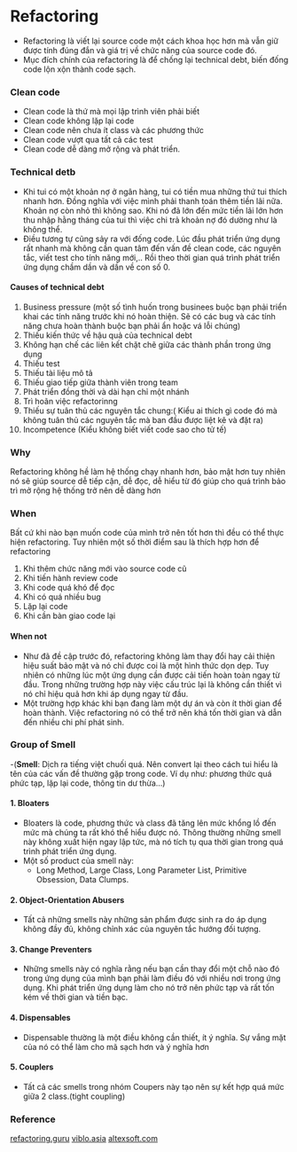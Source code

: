 # Refactoring
- Refactoring là viết lại source code một cách khoa học hơn mà vẫn giữ được tính đúng đắn và giá trị về chức năng của source code đó.
- Mục đích chính của refactoring là để chống lại technical debt, biến đống code lộn xộn thành code sạch.
### Clean code
- Clean code là thứ mà mọi lập trình viên phải biết
- Clean code không lặp lại code
- Clean code nên chưa ít class và các phương thức
- Clean code vượt qua tất cả các test
- Clean code dễ dàng mở rộng và phát triển.
### Technical detb
- Khi tui có một khoản nợ ở ngân hàng, tui có tiền mua những thứ tui thích nhanh hơn. Đồng nghĩa với việc mình phải thanh toán thêm tiền lãi nữa. Khoản nợ còn nhỏ thì không sao. Khi nó đã lớn đến mức tiền lãi lớn hơn thu nhập hằng tháng của tui thì việc chi trả khoản nợ đó dường như là không thể. 
- Điều tương tự cũng sảy ra với đống code. Lúc đầu phát triển ứng dụng rất nhanh mà không cần quan tâm đến vấn đề clean code, các nguyên tắc, viết test cho tính năng mới,.. Rồi theo thời gian quá trình phát triển ứng dụng chầm dần và dần về con số 0.
#### Causes of technical debt
1. Business pressure (một số tình huốn trong businees buộc bạn phải triển khai các tính năng trước khi nó hoàn thiện. Sẽ có các bug và các tính năng chưa hoàn thành buộc bạn phải ẩn hoặc vá lỗi chúng)
2. Thiếu kiến thức về hậu quả của technical debt
3. Không hạn chế các liên kết chặt chẽ giữa các thành phần trong ứng dụng
4. Thiếu test
5. Thiếu tài liệu mô tả 
6. Thiếu giao tiếp giữa thành viên trong team
7. Phát triển đồng thời và dài hạn chỉ một nhánh
8. Trì hoãn việc refactorinng
9. Thiếu sự tuân thủ các nguyên tắc chung:( Kiểu ai thích gì code đó mà không tuân thủ các nguyên tắc mà ban đầu được liệt kê và đặt ra)
10. Incompetence (Kiểu không biết viết code sao cho tử tế)
### Why
  Refactoring không hề làm hệ thống chạy nhanh hơn, bảo mật hơn tuy nhiên nó sẽ giúp source dễ tiếp cận, dễ đọc, dễ hiểu từ đó giúp cho quá trình bảo trì mở rộng hệ thống trở nên dễ dàng hơn
### When 
  Bất cứ khi nào bạn muốn code của mình trở nên tốt hơn thì đều có thể thực hiện refactoring. Tuy nhiên một số thời điểm sau là thích hợp hơn để refactoring
1. Khi thêm chức năng mới vào source code cũ
2. Khi tiến hành review code
3. Khi code quá khó để đọc
4. Khi có quá nhiều bug
5. Lặp lại code
6. Khi cần bàn giao code lại 
#### When not
- Như đã đề cập trước đó, refactoring không làm thay đổi hay cải thiện hiệu suất bảo mật và nó chỉ được coi là một hình thức dọn dẹp. Tuy nhiên có những lúc một ứng dụng cần được cải tiến hoàn toàn ngay từ đầu. Trong những trường hợp này việc cấu trúc lại là không cần thiết vì nó chỉ hiệu quả hơn khi áp dụng ngay từ đầu.
- Một trường hợp khác khi bạn đang làm một dự án và còn ít thời gian để hoàn thành. Việc refactoring nó có thể trở nên khá tốn thời gian và dẫn đến nhiều chi phí phát sinh.
### Group of Smell
  -(**Smell**: Dịch ra tiếng việt chuối quá. Nên convert lại theo cách tui hiểu là tên của các vấn đề thường gặp trong code. Ví dụ như: phương thức quá phức tạp, lặp lại code, thông tin dư thừa...)
#### 1. Bloaters
- Bloaters là code, phương thức và class đã tăng lên mức khổng lồ đến mức mà chúng ta rất khó thể hiểu được nó. Thông thường những smell này không xuất hiện ngay lập tức, mà nó tích tụ qua thời gian trong quá trình phát triển ứng dụng.
- Một số product của smell này:
  - Long Method, Large Class, Long Parameter List, Primitive Obsession, Data Clumps.
#### 2. Object-Orientation Abusers
- Tất cả những smells này những sản phẩm được sinh ra do áp dụng không đầy đủ, không chỉnh xác của nguyên tắc hướng đối tượng.
#### 3. Change Preventers
- Những smells này có nghĩa rằng nếu bạn cần thay đổi một chỗ nào đó trong ứng dụng của mình bạn phải làm điều đó với nhiều nơi trong ứng dụng. Khi phát triển ứng dụng làm cho nó trở nên phức tạp và rất tốn kém về thời gian và tiền bạc.
#### 4. Dispensables
- Dispensable thường là một điều không cần thiết, ít ý nghĩa. Sự vắng mặt của nó có thể làm cho mã sạch hơn và ý nghĩa hơn
#### 5. Couplers
- Tất cả các smells trong nhóm Coupers này tạo nên sự kết hợp quá mức giữa 2 class.(tight coupling)

### Reference
[refactoring.guru](https://refactoring.guru/refactoring)
[viblo.asia](https://viblo.asia/p/code-refactoring-PaLkDYldvlX)
[altexsoft.com](https://www.altexsoft.com/blog/engineering/code-refactoring-best-practices-when-and-when-not-to-do-it/#:~:text=The%20best%20time%20to%20consider,build%20on%20the%20original%20code.)